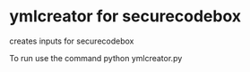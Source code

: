 # ymlcreator for securecodebox

creates inputs for securecodebox

To run use the command python ymlcreator.py
